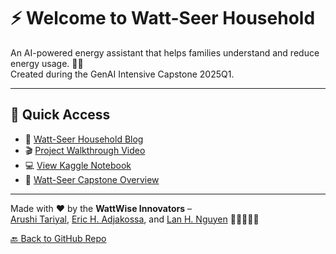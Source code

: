   # ⚡ Welcome to Watt-Seer Household

An AI-powered energy assistant that helps families understand and reduce energy usage. 🌱💡  
Created during the GenAI Intensive Capstone 2025Q1.

---

## 🔗 Quick Access

- 📝 [Watt-Seer Household Blog](https://arushitariyal.github.io/Watt-Seer-Household/watt-seer-household.html)
- 🎬 [Project Walkthrough Video](https://youtu.be/Mrld6CWXUtg)
- 💻 [View Kaggle Notebook](https://www.kaggle.com/code/arushitariyal/watt-seer-household)
- 🧩 [Watt-Seer Capstone Overview](https://arushitariyal.github.io/Watt-Seer-Household/watt-seer-capstone-project.html)

---

Made with ❤️ by the **WattWise Innovators** –  
[Arushi Tariyal](https://www.kaggle.com/arushitariyal), [Eric H. Adjakossa](https://www.kaggle.com/ericadjakossa), and [Lan H. Nguyen](https://www.kaggle.com/lannguyenrs) 👩‍💻👨‍💻✨

[🔙 Back to GitHub Repo](https://github.com/ArushiTariyal/Watt-Seer-Household)
